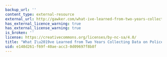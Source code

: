 ```yaml
---
backup_url: ''
content_type: external-resource
external_url: http://gawker.com/what-ive-learned-from-two-years-collecting-data-on-poli-1625472836
has_external_licence_warning: true
has_external_license_warning: true
is_broken: ''
license: https://creativecommons.org/licenses/by-nc-sa/4.0/
title: "What I\u2019ve Learned from Two Years Collecting Data on Police Killings"
uid: e148d261-f69f-40ae-acc3-0d09697f8b8f
---
```

